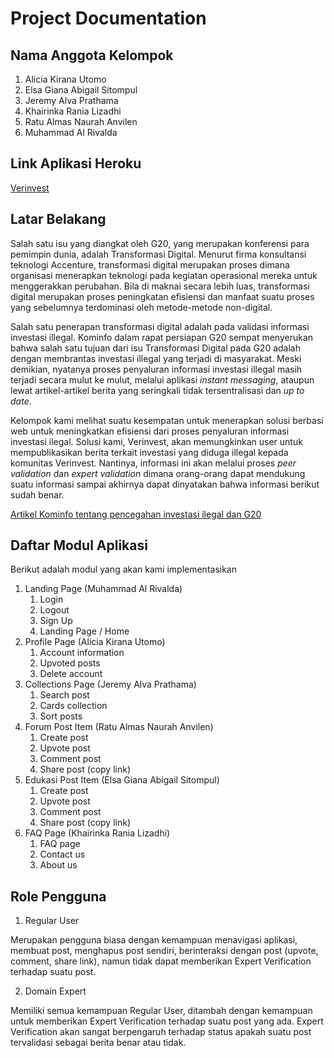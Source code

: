# Project Documentation

## Nama Anggota Kelompok
1. Alicia Kirana Utomo
2. Elsa Giana Abigail Sitompul
3. Jeremy Alva Prathama
4. Khairinka Rania Lizadhi
5. Ratu Almas Naurah Anvilen
6. Muhammad Al Rivalda

## Link Aplikasi Heroku
[Verinvest](https://verinvest-backup.herokuapp.com/)


## Latar Belakang
Salah satu isu yang diangkat oleh G20, yang merupakan konferensi para pemimpin dunia, adalah Transformasi Digital. Menurut firma konsultansi teknologi Accenture, transformasi digital merupakan proses dimana organisasi menerapkan teknologi pada kegiatan operasional mereka untuk menggerakkan perubahan. Bila di maknai secara lebih luas, transformasi digital merupakan proses peningkatan efisiensi dan manfaat suatu proses yang sebelumnya terdominasi oleh metode-metode non-digital.

Salah satu penerapan transformasi digital adalah pada validasi informasi investasi illegal. Kominfo dalam rapat persiapan G20 sempat menyerukan bahwa salah satu tujuan dari isu Transformasi Digital pada G20 adalah dengan membrantas investasi illegal yang terjadi di masyarakat. Meski demikian, nyatanya proses penyaluran informasi investasi illegal masih terjadi secara mulut ke mulut, melalui aplikasi _instant messaging_, ataupun lewat artikel-artikel berita yang seringkali tidak tersentralisasi dan _up to date_. 

Kelompok kami melihat suatu kesempatan untuk menerapkan solusi berbasi web untuk meningkatkan efisiensi dari proses penyaluran informasi investasi ilegal. Solusi kami, Verinvest, akan memungkinkan user untuk mempublikasikan berita terkait investasi yang diduga illegal kepada komunitas Verinvest. Nantinya, informasi ini akan melalui proses _peer validation_ dan _expert validation_ dimana orang-orang dapat mendukung suatu informasi sampai akhirnya dapat dinyatakan bahwa informasi berikut sudah benar.

[Artikel Kominfo tentang pencegahan investasi ilegal dan G20](https://aptika.kominfo.go.id/2022/03/kominfo-angkat-isu-literasi-digital-untuk-cegah-korban-investasi-ilegal-di-g20/)

## Daftar Modul Aplikasi
Berikut adalah modul yang akan kami implementasikan
1. Landing Page (Muhammad Al Rivalda)
   1. Login
   2. Logout
   3. Sign Up
   4. Landing Page / Home
2. Profile Page (Alicia Kirana Utomo)
   1. Account information
   2. Upvoted posts
   3. Delete account
3. Collections Page (Jeremy Alva Prathama)
   1. Search post
   2. Cards collection
   3. Sort posts
4. Forum Post Item (Ratu Almas Naurah Anvilen)
   1. Create post
   2. Upvote post
   3. Comment post
   4. Share post (copy link)  
5. Edukasi Post Item (Elsa Giana Abigail Sitompul)
   1. Create post
   2. Upvote post
   3. Comment post
   4. Share post (copy link)  
6. FAQ Page (Khairinka Rania Lizadhi)
   1. FAQ page
   2. Contact us
   3. About us

## Role Pengguna
1. Regular User
   
Merupakan pengguna biasa dengan kemampuan menavigasi aplikasi, membuat post, menghapus post sendiri, berinteraksi dengan post (upvote, comment, share link), namun tidak dapat memberikan Expert Verification terhadap suatu post.

2. Domain Expert

Memiliki semua kemampuan Regular User, ditambah dengan kemampuan untuk memberikan Expert Verification terhadap suatu post yang ada. Expert Verification akan sangat berpengaruh terhadap status apakah suatu post tervalidasi sebagai berita benar atau tidak.
